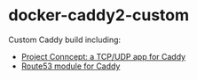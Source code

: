 # docker-caddy2-custom

Custom Caddy build including:
 - [Project Conncept: a TCP/UDP app for Caddy](https://github.com/mholt/caddy-l4)
 - [Route53 module for Caddy](https://github.com/caddy-dns/route53)
